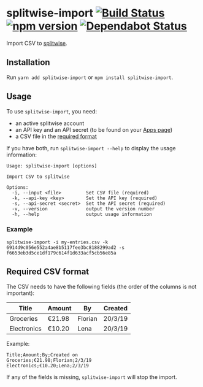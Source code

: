 # splitwise-import [![Build Status](https://action-badges.now.sh/ffflorian/splitwise-import)](https://github.com/ffflorian/splitwise-import/actions/) [![npm version](https://img.shields.io/npm/v/splitwise-import.svg?style=flat)](https://www.npmjs.com/package/splitwise-import) [![Dependabot Status](https://api.dependabot.com/badges/status?host=github&repo=ffflorian/splitwise-import)](https://dependabot.com)

Import CSV to [splitwise](https://www.splitwise.com/).

## Installation

Run `yarn add splitwise-import` or `npm install splitwise-import`.

## Usage

To use `splitwise-import`, you need:

- an active splitwise account
- an API key and an API secret (to be found on your [Apps page](https://secure.splitwise.com/apps))
- a CSV file in the [required format](#required-csv-format)

If you have both, run `splitwise-import --help` to display the usage information:

```
Usage: splitwise-import [options]

Import CSV to splitwise

Options:
  -i, --input <file>         Set CSV file (required)
  -k, --api-key <key>        Set the API key (required)
  -s, --api-secret <secret>  Set the API secret (required)
  -v, --version              output the version number
  -h, --help                 output usage information
```

### Example

```
splitwise-import -i my-entries.csv -k 6914d9c056e552a4ae8b5117fee3bc8188299ad2 -s f6653eb3d5ce1df179c614f1d633acf5cb56e85a
```

## Required CSV format

The CSV needs to have the following fields (the order of the columns is not important):

| Title       | Amount | By      | Created |
| ----------- | ------ | ------- | ------- |
| Groceries   | €21.98 | Florian | 20/3/19 |
| Electronics | €10.20 | Lena    | 20/3/19 |

Example:

```
Title;Amount;By;Created on
Groceries;€21.98;Florian;2/3/19
Electronics;€10.20;Lena;2/3/19
```

If any of the fields is missing, `splitwise-import` will stop the import.

